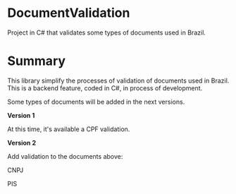 # DocumentValidation
Project in C# that validates some types of documents used in Brazil.

# Summary
This library simplify the processes of validation of documents used in Brazil. 
This is a backend feature, coded in C#, in process of development.

Some types of documents will be added in the next versions.

**Version 1**

At this time, it's available a CPF validation.

**Version 2**

Add validation to the documents above:

CNPJ

PIS
